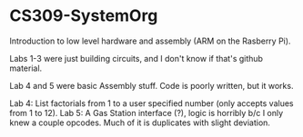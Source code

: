 # CS309-SystemOrg
Introduction to low level hardware and assembly (ARM on the Rasberry Pi).

Labs 1-3 were just building circuits, and I don't know if that's github material.

Lab 4 and 5 were basic Assembly stuff. Code is poorly written, but it works.

Lab 4: List factorials from 1 to a user specified number (only accepts values from 1 to 12).
Lab 5: A Gas Station interface (?), logic is horribly b/c I only knew a couple opcodes. Much of it is duplicates with slight deviation. 
